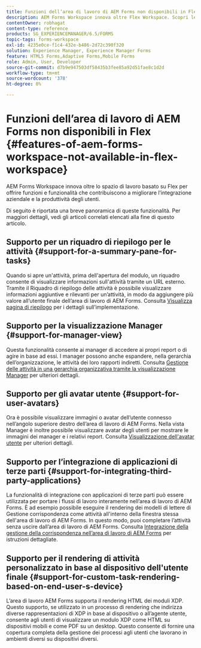 ```yaml
---
title: Funzioni dell’area di lavoro di AEM Forms non disponibili in Flex
description: AEM Forms Workspace innova oltre Flex Workspace. Scopri le differenze nelle funzionalità di.
contentOwner: robhagat
content-type: reference
products: SG_EXPERIENCEMANAGER/6.5/FORMS
topic-tags: forms-workspace
exl-id: 4235e0ce-f1c4-432e-b486-2d72c390f320
solution: Experience Manager, Experience Manager Forms
feature: HTML5 Forms,Adaptive Forms,Mobile Forms
role: Admin, User, Developer
source-git-commit: d7b9e947503df58435b3fee85a92d51fae8c1d2d
workflow-type: tm+mt
source-wordcount: '378'
ht-degree: 0%

---
```


# Funzioni dell’area di lavoro di AEM Forms non disponibili in Flex {#features-of-aem-forms-workspace-not-available-in-flex-workspace}

AEM Forms Workspace innova oltre lo spazio di lavoro basato su Flex per offrire funzioni e funzionalità che contribuiscono a migliorare l’integrazione aziendale e la produttività degli utenti.

Di seguito è riportata una breve panoramica di queste funzionalità. Per maggiori dettagli, vedi gli articoli correlati elencati alla fine di questo articolo.

## Supporto per un riquadro di riepilogo per le attività {#support-for-a-summary-pane-for-tasks}

Quando si apre un&#39;attività, prima dell&#39;apertura del modulo, un riquadro consente di visualizzare informazioni sull&#39;attività tramite un URL esterno. Tramite il Riquadro di riepilogo delle attività è possibile visualizzare informazioni aggiuntive e rilevanti per un’attività, in modo da aggiungere più valore all’utente finale dell’area di lavoro di AEM Forms. Consulta [Visualizza pagina di riepilogo](/help/forms/using/displaying-information-task-summary-pane.md) per i dettagli sull’implementazione.

## Supporto per la visualizzazione Manager {#support-for-manager-view}

Questa funzionalità consente ai manager di accedere ai propri report o di agire in base ad essi. I manager possono anche espandere, nella gerarchia dell’organizzazione, le attività dei loro rapporti indiretti. Consulta [Gestione delle attività in una gerarchia organizzativa tramite la visualizzazione Manager](/help/forms/using/tasks-organizational-hierarchy-using-manager.md) per ulteriori dettagli.

## Supporto per gli avatar utente {#support-for-user-avatars}

Ora è possibile visualizzare immagini o avatar dell’utente connesso nell’angolo superiore destro dell’area di lavoro di AEM Forms. Nella vista Manager è inoltre possibile visualizzare avatar degli utenti per mostrare le immagini dei manager e i relativi report. Consulta [Visualizzazione dell&#39;avatar utente](/help/forms/using/displaying-user-avatar.md) per ulteriori dettagli.

## Supporto per l’integrazione di applicazioni di terze parti {#support-for-integrating-third-party-applications}

La funzionalità di integrazione con applicazioni di terze parti può essere utilizzata per portare i flussi di lavoro interamente nell’area di lavoro di AEM Forms. È ad esempio possibile eseguire il rendering dei modelli di lettere di Gestione corrispondenza come attività all&#39;interno della finestra stessa dell&#39;area di lavoro di AEM Forms. In questo modo, puoi completare l’attività senza uscire dall’area di lavoro di AEM Forms. Consulta [Integrazione della gestione della corrispondenza nell’area di lavoro di AEM Forms](/help/forms/using/integrating-correspondence-management-html-workspace.md) per istruzioni dettagliate.

## Supporto per il rendering di attività personalizzato in base al dispositivo dell&#39;utente finale {#support-for-custom-task-rendering-based-on-end-user-s-device}

L’area di lavoro AEM Forms supporta il rendering HTML dei moduli XDP. Questo supporto, se utilizzato in un processo di rendering che indirizza diverse rappresentazioni di XDP in base al dispositivo o all’agente utente, consente agli utenti di visualizzare un modulo XDP come HTML su dispositivi mobili e come PDF su un desktop. Questo consente di fornire una copertura completa della gestione dei processi agli utenti che lavorano in ambienti diversi su dispositivi diversi.
